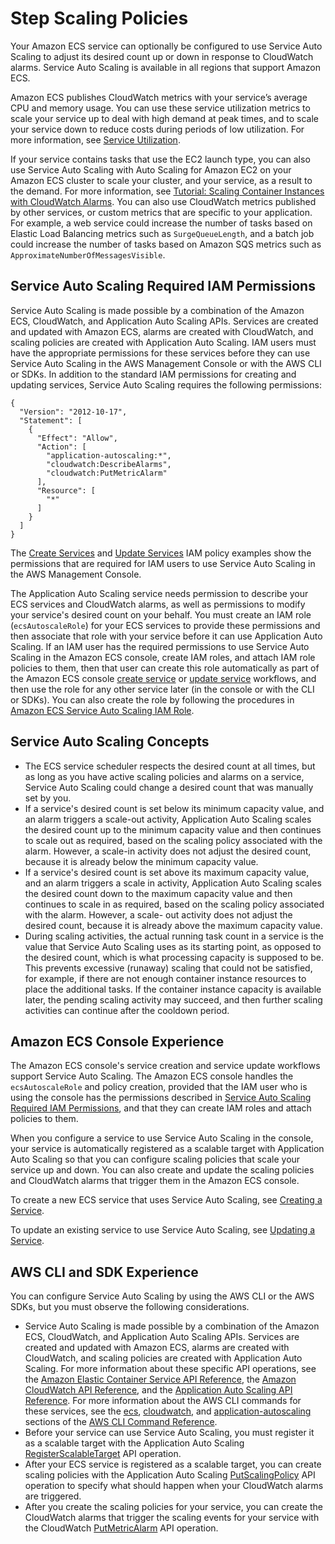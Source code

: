 # Step Scaling Policies<a name="service-autoscaling-stepscaling"></a>

Your Amazon ECS service can optionally be configured to use Service Auto Scaling to adjust its desired count up or down in response to CloudWatch alarms\. Service Auto Scaling is available in all regions that support Amazon ECS\.

Amazon ECS publishes CloudWatch metrics with your service’s average CPU and memory usage\. You can use these service utilization metrics to scale your service up to deal with high demand at peak times, and to scale your service down to reduce costs during periods of low utilization\. For more information, see [Service Utilization](cloudwatch-metrics.md#service_utilization)\.

If your service contains tasks that use the EC2 launch type, you can also use Service Auto Scaling with Auto Scaling for Amazon EC2 on your Amazon ECS cluster to scale your cluster, and your service, as a result to the demand\. For more information, see [Tutorial: Scaling Container Instances with CloudWatch Alarms](cloudwatch_alarm_autoscaling.md)\. You can also use CloudWatch metrics published by other services, or custom metrics that are specific to your application\. For example, a web service could increase the number of tasks based on Elastic Load Balancing metrics such as `SurgeQueueLength`, and a batch job could increase the number of tasks based on Amazon SQS metrics such as `ApproximateNumberOfMessagesVisible`\.

## Service Auto Scaling Required IAM Permissions<a name="auto-scaling-IAM"></a>

Service Auto Scaling is made possible by a combination of the Amazon ECS, CloudWatch, and Application Auto Scaling APIs\. Services are created and updated with Amazon ECS, alarms are created with CloudWatch, and scaling policies are created with Application Auto Scaling\. IAM users must have the appropriate permissions for these services before they can use Service Auto Scaling in the AWS Management Console or with the AWS CLI or SDKs\. In addition to the standard IAM permissions for creating and updating services, Service Auto Scaling requires the following permissions:

```
{
  "Version": "2012-10-17",
  "Statement": [
    {
      "Effect": "Allow",
      "Action": [
        "application-autoscaling:*",
        "cloudwatch:DescribeAlarms",
        "cloudwatch:PutMetricAlarm"
      ],
      "Resource": [
        "*"
      ]
    }
  ]
}
```

The [Create Services](IAMPolicyExamples.md#IAM_create_service_policies) and [Update Services](IAMPolicyExamples.md#IAM_update_service_policies) IAM policy examples show the permissions that are required for IAM users to use Service Auto Scaling in the AWS Management Console\.

The Application Auto Scaling service needs permission to describe your ECS services and CloudWatch alarms, as well as permissions to modify your service's desired count on your behalf\. You must create an IAM role \(`ecsAutoscaleRole`\) for your ECS services to provide these permissions and then associate that role with your service before it can use Application Auto Scaling\. If an IAM user has the required permissions to use Service Auto Scaling in the Amazon ECS console, create IAM roles, and attach IAM role policies to them, then that user can create this role automatically as part of the Amazon ECS console [create service](create-service.md#create-service.title) or [update service](update-service.md) workflows, and then use the role for any other service later \(in the console or with the CLI or SDKs\)\. You can also create the role by following the procedures in [Amazon ECS Service Auto Scaling IAM Role](autoscale_IAM_role.md)\.

## Service Auto Scaling Concepts<a name="auto-scaling-concepts"></a>
+ The ECS service scheduler respects the desired count at all times, but as long as you have active scaling policies and alarms on a service, Service Auto Scaling could change a desired count that was manually set by you\.
+ If a service's desired count is set below its minimum capacity value, and an alarm triggers a scale\-out activity, Application Auto Scaling scales the desired count up to the minimum capacity value and then continues to scale out as required, based on the scaling policy associated with the alarm\. However, a scale\-in activity does not adjust the desired count, because it is already below the minimum capacity value\.
+ If a service's desired count is set above its maximum capacity value, and an alarm triggers a scale in activity, Application Auto Scaling scales the desired count down to the maximum capacity value and then continues to scale in as required, based on the scaling policy associated with the alarm\. However, a scale\- out activity does not adjust the desired count, because it is already above the maximum capacity value\.
+ During scaling activities, the actual running task count in a service is the value that Service Auto Scaling uses as its starting point, as opposed to the desired count, which is what processing capacity is supposed to be\. This prevents excessive \(runaway\) scaling that could not be satisfied, for example, if there are not enough container instance resources to place the additional tasks\. If the container instance capacity is available later, the pending scaling activity may succeed, and then further scaling activities can continue after the cooldown period\.

## Amazon ECS Console Experience<a name="service-auto-scaling-console"></a>

The Amazon ECS console's service creation and service update workflows support Service Auto Scaling\. The Amazon ECS console handles the `ecsAutoscaleRole` and policy creation, provided that the IAM user who is using the console has the permissions described in [Service Auto Scaling Required IAM Permissions](#auto-scaling-IAM), and that they can create IAM roles and attach policies to them\.

When you configure a service to use Service Auto Scaling in the console, your service is automatically registered as a scalable target with Application Auto Scaling so that you can configure scaling policies that scale your service up and down\. You can also create and update the scaling policies and CloudWatch alarms that trigger them in the Amazon ECS console\.

To create a new ECS service that uses Service Auto Scaling, see [Creating a Service](create-service.md)\.

To update an existing service to use Service Auto Scaling, see [Updating a Service](update-service.md)\.

## AWS CLI and SDK Experience<a name="service-auto-scaling-api"></a>

You can configure Service Auto Scaling by using the AWS CLI or the AWS SDKs, but you must observe the following considerations\.
+ Service Auto Scaling is made possible by a combination of the Amazon ECS, CloudWatch, and Application Auto Scaling APIs\. Services are created and updated with Amazon ECS, alarms are created with CloudWatch, and scaling policies are created with Application Auto Scaling\. For more information about these specific API operations, see the [Amazon Elastic Container Service API Reference](https://docs.aws.amazon.com/AmazonECS/latest/APIReference/), the [Amazon CloudWatch API Reference](https://docs.aws.amazon.com/AmazonCloudWatch/latest/APIReference/), and the [Application Auto Scaling API Reference](https://docs.aws.amazon.com/ApplicationAutoScaling/latest/APIReference/)\. For more information about the AWS CLI commands for these services, see the [ecs](https://docs.aws.amazon.com/cli/latest/reference/ecs), [cloudwatch](https://docs.aws.amazon.com/cli/latest/reference/cloudwatch), and [application\-autoscaling](https://docs.aws.amazon.com/cli/latest/reference/application-autoscaling) sections of the [AWS CLI Command Reference](https://docs.aws.amazon.com/cli/latest/reference/)\.
+ Before your service can use Service Auto Scaling, you must register it as a scalable target with the Application Auto Scaling [RegisterScalableTarget](https://docs.aws.amazon.com/ApplicationAutoScaling/latest/APIReference/API_RegisterScalableTarget.html) API operation\.
+ After your ECS service is registered as a scalable target, you can create scaling policies with the Application Auto Scaling [PutScalingPolicy](https://docs.aws.amazon.com/ApplicationAutoScaling/latest/APIReference/API_PutScalingPolicy.html) API operation to specify what should happen when your CloudWatch alarms are triggered\.
+ After you create the scaling policies for your service, you can create the CloudWatch alarms that trigger the scaling events for your service with the CloudWatch [PutMetricAlarm](https://docs.aws.amazon.com/AmazonCloudWatch/latest/APIReference/API_PutMetricAlarm.html) API operation\.